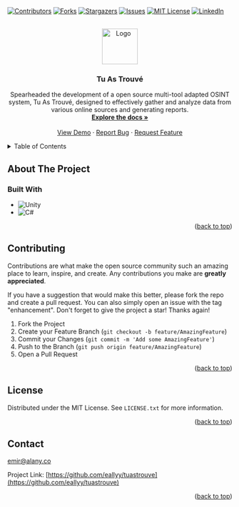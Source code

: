 <a name="readme-top"></a>
<!-- PROJECT SHIELDS -->
[![Contributors][contributors-shield]][contributors-url]
[![Forks][forks-shield]][forks-url]
[![Stargazers][stars-shield]][stars-url]
[![Issues][issues-shield]][issues-url]
[![MIT License][license-shield]][license-url]
[![LinkedIn][linkedin-shield]][linkedin-url]



<!-- PROJECT LOGO -->
<br />
<div align="center">
  <a href="https://github.com/eallyy/tuastrouve">
    <img src="web-ui/src/assets/images/favicon.png" alt="Logo" width="80" height="80">
  </a>

<h3 align="center">Tu As Trouvé</h3>

  <p align="center">
    Spearheaded the development of a open source multi-tool adapted OSINT system, Tu As Trouvé, designed to effectively gather and analyze data from various online sources and generating reports.
    <br />
    <a href="https://github.com/eallyy/tuastrouve"><strong>Explore the docs »</strong></a>
    <br />
    <br />
    <a href="https://github.com/eallyy/tuastrouve">View Demo</a>
    ·
    <a href="https://github.com/eallyy/tuastrouve/issues">Report Bug</a>
    ·
    <a href="https://github.com/eallyy/tuastrouve/issues">Request Feature</a>
  </p>
</div>



<!-- TABLE OF CONTENTS -->
<details>
  <summary>Table of Contents</summary>
  <ol>
    <li>
      <a href="#about-the-project">About The Project</a>
      <ul>
        <li><a href="#built-with">Built With</a></li>
      </ul>
    </li>
    <!--
    <li>
      <a href="#getting-started">Getting Started</a>
      <ul>
        <li><a href="#prerequisites">Prerequisites</a></li>
        <li><a href="#installation">Installation</a></li>
      </ul>
    </li>
    <li><a href="#usage">Usage</a></li>
    <li><a href="#roadmap">Roadmap</a></li>
    <li><a href="#contributing">Contributing</a></li>
    -->
    <li><a href="#license">License</a></li>
    <li><a href="#contact">Contact</a></li>
    <li><a href="#acknowledgments">Acknowledgments</a></li>
  </ol>
</details>



<!-- ABOUT THE PROJECT -->
## About The Project

### Built With

* ![Unity](https://img.shields.io/badge/unity-%23000000.svg?style=for-the-badge&logo=unity&logoColor=white)
* ![C#](https://img.shields.io/badge/c%23-%23239120.svg?style=for-the-badge&logo=csharp&logoColor=white)

<p align="right">(<a href="#readme-top">back to top</a>)</p>



<!-- GETTING STARTED 
## Getting Started

This is an example of how you may give instructions on setting up your project locally.
To get a local copy up and running follow these simple example steps.

### Prerequisites

This is an example of how to list things you need to use the software and how to install them.
* npm
  ```sh
  npm install npm@latest -g
  ```

### Installation

1. Get a free API Key at [https://example.com](https://example.com)
2. Clone the repo
   ```sh
   git clone https://github.com/eallyy/tuastrouve.git
   ```
3. Install NPM packages
   ```sh
   npm install
   ```
4. Enter your API in `config.js`
   ```js
   const API_KEY = 'ENTER YOUR API';
   ```

<p align="right">(<a href="#readme-top">back to top</a>)</p>

-->

<!-- USAGE EXAMPLES 
## Usage

Use this space to show useful examples of how a project can be used. Additional screenshots, code examples and demos work well in this space. You may also link to more resources.

_For more examples, please refer to the [Documentation](https://example.com)_

<p align="right">(<a href="#readme-top">back to top</a>)</p>

-->

<!-- ROADMAP 
## Roadmap

- [ ] Feature 1
- [ ] Feature 2
- [ ] Feature 3
    - [ ] Nested Feature

See the [open issues](https://github.com/eallyy/tuastrouve/issues) for a full list of proposed features (and known issues).

<p align="right">(<a href="#readme-top">back to top</a>)</p>

-->

<!-- CONTRIBUTING -->
## Contributing

Contributions are what make the open source community such an amazing place to learn, inspire, and create. Any contributions you make are **greatly appreciated**.

If you have a suggestion that would make this better, please fork the repo and create a pull request. You can also simply open an issue with the tag "enhancement".
Don't forget to give the project a star! Thanks again!

1. Fork the Project
2. Create your Feature Branch (`git checkout -b feature/AmazingFeature`)
3. Commit your Changes (`git commit -m 'Add some AmazingFeature'`)
4. Push to the Branch (`git push origin feature/AmazingFeature`)
5. Open a Pull Request

<p align="right">(<a href="#readme-top">back to top</a>)</p>

<!-- LICENSE -->
## License

Distributed under the MIT License. See `LICENSE.txt` for more information.

<p align="right">(<a href="#readme-top">back to top</a>)</p>



<!-- CONTACT -->
## Contact

emir@alany.co

Project Link: [https://github.com/eallyy/tuastrouve](https://github.com/eallyy/tuastrouve)

<p align="right">(<a href="#readme-top">back to top</a>)</p>

<!-- MARKDOWN LINKS & IMAGES -->
<!-- https://www.markdownguide.org/basic-syntax/#reference-style-links -->
[contributors-shield]: https://img.shields.io/github/contributors/eallyy/tuastrouve.svg?style=for-the-badge
[contributors-url]: https://github.com/eallyy/tuastrouve/graphs/contributors
[forks-shield]: https://img.shields.io/github/forks/eallyy/tuastrouve.svg?style=for-the-badge
[forks-url]: https://github.com/eallyy/tuastrouve/network/members
[stars-shield]: https://img.shields.io/github/stars/eallyy/tuastrouve.svg?style=for-the-badge
[stars-url]: https://github.com/eallyy/tuastrouve/stargazers
[issues-shield]: https://img.shields.io/github/issues/eallyy/tuastrouve.svg?style=for-the-badge
[issues-url]: https://github.com/eallyy/tuastrouve/issues
[license-shield]: https://img.shields.io/github/license/eallyy/tuastrouve.svg?style=for-the-badge
[license-url]: https://github.com/eallyy/tuastrouve/blob/master/LICENSE.txt
[linkedin-shield]: https://img.shields.io/badge/-LinkedIn-black.svg?style=for-the-badge&logo=linkedin&colorB=555
[linkedin-url]: https://linkedin.com/in/emir-alanyalioglu
